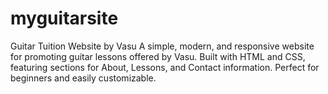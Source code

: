 # myguitarsite
Guitar Tuition Website by Vasu A simple, modern, and responsive website for promoting guitar lessons offered by Vasu. Built with HTML and CSS, featuring sections for About, Lessons, and Contact information. Perfect for beginners and easily customizable.
